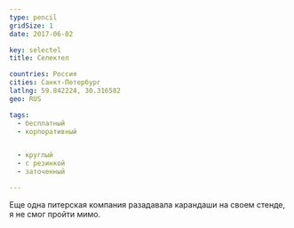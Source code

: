 ```yaml
---
type: pencil
gridSize: 1
date: 2017-06-02

key: selectel
title: Селектел

countries: Россия
cities: Санкт-Петербург
latlng: 59.842224, 30.316582
geo: RUS

tags:
  - бесплатный
  - корпоративный


  - круглый
  - с резинкой
  - заточенный

---
```


Еще одна питерская компания разадавала карандаши на своем стенде, я не смог пройти мимо.
